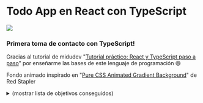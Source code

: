 # Todo App en React con TypeScript

![](<todo-example.gif>)

### Primera toma de contacto con TypeScript!
Gracias al tutorial de midudev "[Tutorial práctico: React y TypeScript paso a paso](https://www.youtube.com/watch?v=4lAYfsq-2TE)" por enseñarme las bases de este lenguaje de programación 😄


Fondo animado inspirado en "[Pure CSS Animated Gradient Background](https://codepen.io/redstapler/pen/LMyLxP)" de Red Stapler



<details>
  <summary> (mostrar lista de objetivos conseguidos)</summary>
</br>
	
- [x] Inicializar proyecto con Vite
- [x] Añadir linter para TypeScript + React (y Prettier)
- [x] Añadir estilos del TodoMVC
- [x] Listar todos los TODOs
- [x] Poder borrar un TODO
- [x] Marcar TODO como completado
- [x] Añadir forma de filtrar TODOs (Footer)
- [x] Mostrar número de TODOs pendientes (Footer)
- [x] Añadir forma de borrar todos los TODOs completados
- [x] Crear Header con input (Header)
- [x] Crear un TODO (Header)
- [x] Customizar los estilos de TodoMVC
- [X] Añadir animaciones con framer-motion
- [ ] Poder editar el texto de un TODO (Doble click)
- [ ] Pasar a Reducer
- [ ] Sincronizar con backend
  
</details>